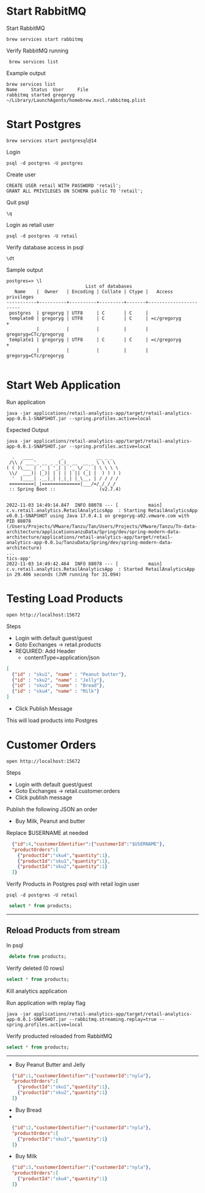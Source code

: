 # Start RabbitMQ


Start RabbitMQ

```shell
brew services start rabbitmq
```

Verify RabbitMQ running


```shell
 brew services list 
```

Example output

```shell
brew services list          
Name     Status  User     File
rabbitmq started gregoryg ~/Library/LaunchAgents/homebrew.mxcl.rabbitmq.plist

```


# Start Postgres

```shell
brew services start postgresql@14
```

Login
```shell
psql -d postgres -U postgres 
```

Create user

```shell
CREATE USER retail WITH PASSWORD 'retail';
GRANT ALL PRIVILEGES ON SCHEMA public TO 'retail';
```
Quit psql

```shell
\q
```


Login as retail user

```shell
psql -d postgres -U retail 
```

Verify database access in psql

```shell
\dt
```


Sample output

```shell
postgres=> \l
                             List of databases
   Name    |  Owner   | Encoding | Collate | Ctype |   Access privileges   
-----------+----------+----------+---------+-------+-----------------------
 postgres  | gregoryg | UTF8     | C       | C     | 
 template0 | gregoryg | UTF8     | C       | C     | =c/gregoryg          +
           |          |          |         |       | gregoryg=CTc/gregoryg
 template1 | gregoryg | UTF8     | C       | C     | =c/gregoryg          +
           |          |          |         |       | gregoryg=CTc/gregoryg


```

# Start Web Application

Run application

```shell
java -jar applications/retail-analytics-app/target/retail-analytics-app-0.0.1-SNAPSHOT.jar --spring.profiles.active=local
```

Expected Output

```shell
java -jar applications/retail-analytics-app/target/retail-analytics-app-0.0.1-SNAPSHOT.jar --spring.profiles.active=local

  .   ____          _            __ _ _
 /\\ / ___'_ __ _ _(_)_ __  __ _ \ \ \ \
( ( )\___ | '_ | '_| | '_ \/ _` | \ \ \ \
 \\/  ___)| |_)| | | | | || (_| |  ) ) ) )
  '  |____| .__|_| |_|_| |_\__, | / / / /
 =========|_|==============|___/=/_/_/_/
 :: Spring Boot ::                (v2.7.4)


2022-11-03 14:49:14.847  INFO 88078 --- [           main] c.v.retail.analytics.RetailAnalyticsApp  : Starting RetailAnalyticsApp v0.0.1-SNAPSHOT using Java 17.0.4.1 on gregoryg-a02.vmware.com with PID 88078 (/Users/Projects/VMware/Tanzu/Tan/Users/Projects/VMware/Tanzu/Tn-data-architecture/applicationsanzuData/Spring/dev/spring-modern-data-architecture/applications/retail-analytics-app/target/retail-analytics-app-0.0.1u/TanzuData/Spring/dev/spring-modern-data-architecture)
...
tics-app'
2022-11-03 14:49:42.464  INFO 88078 --- [           main] c.v.retail.analytics.RetailAnalyticsApp  : Started RetailAnalyticsApp in 29.406 seconds (JVM running for 31.094)

```

# Testing Load Products


```shell
open http://localhost:15672
```

Steps

- Login with default guest/guest
- Goto Exchanges -> retail.products
- REQUIRED: Add Header
  - contentType=application/json

```json
[
  {"id" : "sku1", "name" : "Peanut butter"},
  {"id" : "sku2", "name" : "Jelly"},
  {"id" : "sku3", "name" : "Bread"},
  {"id" : "sku4", "name" : "Milk"}
]
```

- Click Publish Message

This will load products into Postgres

# Customer Orders

```shell
open http://localhost:15672
```

Steps

- Login with default guest/guest
- Goto Exchanges -> retail.customer.orders
- Click publish message



Publish the following JSON an order



- Buy Milk, Peanut and butter

Replace $USERNAME at needed

```json
  {"id":4,"customerIdentifier":{"customerId":"$USERNAME"},
  "productOrders":[
    {"productId":"sku4","quantity":1},
    {"productId":"sku1","quantity":1},
    {"productId":"sku2","quantity":1}
  ]}
```


Verify Products in Postgres psql with retail login user

```shell
psql -d postgres -U retail 
```

```sql
 select * from products;
```

----------------------------
## Reload Products from stream

In psql

```sql
 delete from products;
```

Verify deleted (0 rows)

```sql
select * from products;
```


Kill analytics application


Run application with replay flag

```shell
java -jar applications/retail-analytics-app/target/retail-analytics-app-0.0.1-SNAPSHOT.jar --rabbitmq.streaming.replay=true --spring.profiles.active=local 
```

Verify producted reloaded from RabbitMQ

```sql
select * from products;
```


--------------------
- Buy Peanut Butter and Jelly

```json
  {"id":1,"customerIdentifier":{"customerId":"nyla"},
  "productOrders":[
    {"productId":"sku1","quantity":1},
    {"productId":"sku2","quantity":1}
  ]}
```

- Buy Bread  
-
```json
  {"id":2,"customerIdentifier":{"customerId":"nyla"},
  "productOrders":[
    {"productId":"sku3","quantity":1}
  ]}
```


- Buy Milk

```json
  {"id":3,"customerIdentifier":{"customerId":"nyla"},
  "productOrders":[
    {"productId":"sku4","quantity":1}
  ]}
```




